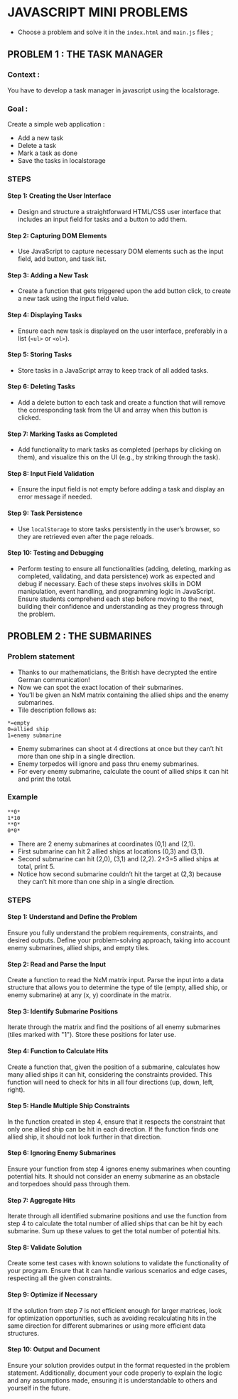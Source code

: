 # JAVASCRIPT MINI PROBLEMS
- Choose a problem and solve it in the `index.html` and `main.js` files ;

## PROBLEM 1 :  THE TASK MANAGER

### Context :
You have to develop a task manager in javascript using the localstorage.

### Goal :
Create a simple web application :

- Add a new task
- Delete a task
- Mark a task as done
- Save the tasks in localstorage


### STEPS
#### Step 1: Creating the User Interface
- Design and structure a straightforward HTML/CSS user interface that includes an input field for tasks and a button to add them.

#### Step 2: Capturing DOM Elements
- Use JavaScript to capture necessary DOM elements such as the input field, add button, and task list.

#### Step 3: Adding a New Task
- Create a function that gets triggered upon the add button click, to create a new task using the input field value.

#### Step 4: Displaying Tasks
- Ensure each new task is displayed on the user interface, preferably in a list (`<ul>` or `<ol>`).

#### Step 5: Storing Tasks
- Store tasks in a JavaScript array to keep track of all added tasks.

#### Step 6: Deleting Tasks
- Add a delete button to each task and create a function that will remove the corresponding task from the UI and array when this button is clicked.

#### Step 7: Marking Tasks as Completed
- Add functionality to mark tasks as completed (perhaps by clicking on them), and visualize this on the UI (e.g., by striking through the task).

#### Step 8: Input Field Validation
- Ensure the input field is not empty before adding a task and display an error message if needed.

#### Step 9: Task Persistence
- Use `localStorage` to store tasks persistently in the user’s browser, so they are retrieved even after the page reloads.

#### Step 10: Testing and Debugging
- Perform testing to ensure all functionalities (adding, deleting, marking as completed, validating, and data persistence) work as expected and debug if necessary.
Each of these steps involves skills in DOM manipulation, event handling, and programming logic in JavaScript. Ensure students comprehend each step before moving to the next, building their confidence and understanding as they progress through the problem.







## PROBLEM 2 : THE SUBMARINES

### Problem statement
- Thanks to our mathematicians, the British have decrypted the entire German communication!
- Now we can spot the exact location of their submarines.
- You’ll be given an NxM matrix containing the allied ships and the enemy submarines.
- Tile description follows as:
```
*=empty
0=allied ship
1=enemy submarine
```
- Enemy submarines can shoot at 4 directions at once but they can’t hit more than one ship in a single direction.
- Enemy torpedos will ignore and pass thru enemy submarines.
- For every enemy submarine, calculate the count of allied ships it can hit and print the total.


### Example
```
**0*
1*10
**0*
0*0*
```

- There are 2 enemy submarines at coordinates (0,1) and (2,1).
- First submarine can hit 2 allied ships at locations (0,3) and (3,1).
- Second submarine can hit (2,0), (3,1) and (2,2). 2+3=5 allied ships at total, print 5.
- Notice how second submarine couldn’t hit the target at (2,3) because they can’t hit more than one ship in a single direction.

### STEPS

#### Step 1: Understand and Define the Problem
Ensure you fully understand the problem requirements, constraints, and desired outputs. Define your problem-solving approach, taking into account enemy submarines, allied ships, and empty tiles.

#### Step 2: Read and Parse the Input
Create a function to read the NxM matrix input. Parse the input into a data structure that allows you to determine the type of tile (empty, allied ship, or enemy submarine) at any (x, y) coordinate in the matrix.

#### Step 3: Identify Submarine Positions
Iterate through the matrix and find the positions of all enemy submarines (tiles marked with "1"). Store these positions for later use.

#### Step 4: Function to Calculate Hits
Create a function that, given the position of a submarine, calculates how many allied ships it can hit, considering the constraints provided. This function will need to check for hits in all four directions (up, down, left, right).

#### Step 5: Handle Multiple Ship Constraints
In the function created in step 4, ensure that it respects the constraint that only one allied ship can be hit in each direction. If the function finds one allied ship, it should not look further in that direction.

#### Step 6: Ignoring Enemy Submarines
Ensure your function from step 4 ignores enemy submarines when counting potential hits. It should not consider an enemy submarine as an obstacle and torpedoes should pass through them.

#### Step 7: Aggregate Hits
Iterate through all identified submarine positions and use the function from step 4 to calculate the total number of allied ships that can be hit by each submarine. Sum up these values to get the total number of potential hits.

#### Step 8: Validate Solution
Create some test cases with known solutions to validate the functionality of your program. Ensure that it can handle various scenarios and edge cases, respecting all the given constraints.

#### Step 9: Optimize if Necessary
If the solution from step 7 is not efficient enough for larger matrices, look for optimization opportunities, such as avoiding recalculating hits in the same direction for different submarines or using more efficient data structures.

#### Step 10: Output and Document
Ensure your solution provides output in the format requested in the problem statement. Additionally, document your code properly to explain the logic and any assumptions made, ensuring it is understandable to others and yourself in the future.